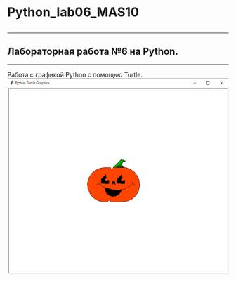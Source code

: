 # Python_lab06_MAS10<h2>
___
## Лабораторная работа №6 на Python.
___
Работа с графикой Python с помощью Turtle.
![Screenshot](screenshot.PNG)
